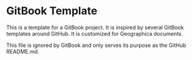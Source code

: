 # GitBook Template

This is a template for a GitBook project. It is inspired by several GitBook
templates around GitHub. It is customized for Geographica documents.

This file is ignored by GitBook and only serves its purpose as the GitHub
README.md.
